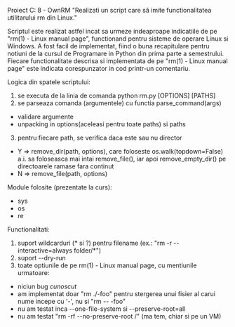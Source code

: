 Proiect C: 8 - OwnRM
"Realizati un script care să imite functionalitatea utilitarului rm din Linux."

Scriptul este realizat astfel incat sa urmeze indeaproape indicatiile de pe "rm(1) - Linux manual page", functionand pentru sisteme de operare Linux si Windows.
A fost facil de implementat, fiind o buna recapitulare pentru notiuni de la cursul de Programare in Python din prima parte a semestrului.
Fiecare functionalitate descrisa si implementata de pe "rm(1) - Linux manual page" este indicata corespunzator in cod printr-un comentariu.

Logica din spatele scriptului:
1. se executa de la linia de comanda python rm.py [OPTIONS] [PATHS]
2. se parseaza comanda (argumentele) cu functia parse_command(args)
- validare argumente
- unpacking in options(aceleasi pentru toate paths) si paths
3. pentru fiecare path, se verifica daca este sau nu director
- Y => remove_dir(path, options), care foloseste os.walk(topdown=False) a.i. sa foloseasca mai intai remove_file(), iar apoi remove_empty_dir() pe directoarele ramase fara continut
- N => remove_file(path, options)

Module folosite (prezentate la curs):
- sys
- os
- re

Functionalitati:
1. suport wildcarduri (* si ?) pentru filename (ex.: "rm -r --interactive=always folder/*")
2. suport --dry-run
3. toate optiunile de pe rm(1) - Linux manual page, cu mentiunile urmatoare:
- niciun bug *cunoscut*
- am implementat doar "rm ./-foo" pentru stergerea unui fisier al carui nume incepe cu '-', nu si "rm -- -foo"
- nu am testat inca --one-file-system si --preserve-root=all
- nu am testat "rm -rf --no-preserve-root /" (ma tem, chiar si pe un VM)